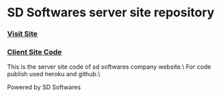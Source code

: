 # SD Softwares server site repository
<h3><a href="https://sd-softwares.web.app/">Visit Site</a></h3>
<h3><a href="https://github.com/Sushanta65/SD-Softwares">Client Site Code</a></h3>
This is the server site code of sd softwares company website.\
For code publish used heroku and github.\

Powered by SD Softwares
